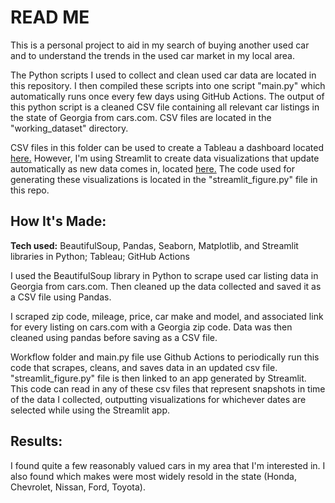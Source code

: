# READ ME

This is a personal project to aid in my search of buying another used car and to understand the trends in the used car market in my local area. 

The Python scripts I used to collect and clean used car data are located in this repository. I then compiled these scripts into one script "main.py" which automatically runs once every few days using GitHub Actions. The output of this python script is a cleaned CSV file containing all relevant car listings in the state of Georgia from cars.com. CSV files are located in the "working_dataset" directory.

CSV files in this folder can be used to create a Tableau a dashboard located <a href="https://public.tableau.com/app/profile/sethmerck/viz/GeorgiaUsedCarData/Dashboard1">here.</a> However, I'm using Streamlit to create data visualizations that update automatically as new data comes in, located <a href="https://carsga.streamlit.app/">here.</a> The code used for generating these visualizations is located in the "streamlit_figure.py" file in this repo.

## How It's Made: 

**Tech used:** BeautifulSoup, Pandas, Seaborn, Matplotlib, and Streamlit libraries in Python; Tableau; GitHub Actions

I used the BeautifulSoup library in Python to scrape used car listing data in Georgia from cars.com. Then cleaned up the data collected and saved it as a CSV file using Pandas.

I scraped zip code, mileage, price, car make and model, and associated link for every listing on cars.com with a Georgia zip code. Data was then cleaned using pandas before saving as a CSV file.

Workflow folder and main.py file use Github Actions to periodically run this code that scrapes, cleans, and saves data in an updated csv file. "streamlit_figure.py" file is then linked to an app generated by Streamlit. This code can read in any of these csv files that represent snapshots in time of the data I collected, outputting visualizations for whichever dates are selected while using the Streamlit app.

## Results:

I found quite a few reasonably valued cars in my area that I'm interested in. I also found which makes were most widely resold in the state (Honda, Chevrolet, Nissan, Ford, Toyota).
